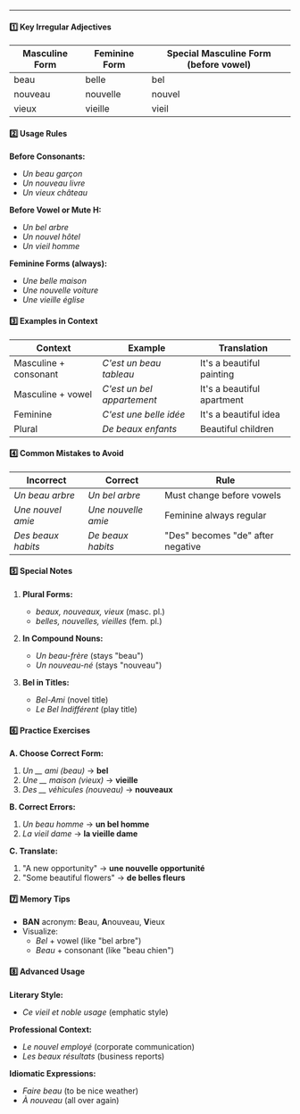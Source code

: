 
---
#### **1️⃣ Key Irregular Adjectives**

| Masculine Form | Feminine Form | Special Masculine Form (before vowel) |
|----------------|---------------|----------------------------------------|
| beau           | belle         | bel                                    |
| nouveau        | nouvelle      | nouvel                                 |
| vieux          | vieille       | vieil                                  |

#### **2️⃣ Usage Rules**

**Before Consonants:**
- *Un beau garçon*
- *Un nouveau livre*
- *Un vieux château*

**Before Vowel or Mute H:**
- *Un bel arbre*
- *Un nouvel hôtel*
- *Un vieil homme*

**Feminine Forms (always):**
- *Une belle maison*
- *Une nouvelle voiture*
- *Une vieille église*

#### **3️⃣ Examples in Context**

| Context | Example | Translation |
|---------|---------|-------------|
| Masculine + consonant | *C'est un beau tableau* | It's a beautiful painting |
| Masculine + vowel | *C'est un bel appartement* | It's a beautiful apartment |
| Feminine | *C'est une belle idée* | It's a beautiful idea |
| Plural | *De beaux enfants* | Beautiful children |

#### **4️⃣ Common Mistakes to Avoid**

| Incorrect | Correct | Rule |
|-----------|---------|------|
| *Un beau arbre* | *Un bel arbre* | Must change before vowels |
| *Une nouvel amie* | *Une nouvelle amie* | Feminine always regular |
| *Des beaux habits* | *De beaux habits* | "Des" becomes "de" after negative |

#### **5️⃣ Special Notes**

1. **Plural Forms:**
   - *beaux, nouveaux, vieux* (masc. pl.)
   - *belles, nouvelles, vieilles* (fem. pl.)

2. **In Compound Nouns:**
   - *Un beau-frère* (stays "beau")
   - *Un nouveau-né* (stays "nouveau")

3. **Bel in Titles:**
   - *Bel-Ami* (novel title)
   - *Le Bel Indifférent* (play title)

#### **6️⃣ Practice Exercises**

**A. Choose Correct Form:**
1. *Un __ ami (beau)* → **bel**
2. *Une __ maison (vieux)* → **vieille**
3. *Des __ véhicules (nouveau)* → **nouveaux**

**B. Correct Errors:**
1. *Un beau homme* → **un bel homme**
2. *La vieil dame* → **la vieille dame**

**C. Translate:**
1. "A new opportunity" → **une nouvelle opportunité**
2. "Some beautiful flowers" → **de belles fleurs**

#### **7️⃣ Memory Tips**

- **BAN** acronym: **B**eau, **A**nouveau, **V**ieux
- Visualize:
  - *Bel* + vowel (like "bel arbre")
  - *Beau* + consonant (like "beau chien")
  
#### **8️⃣ Advanced Usage**

**Literary Style:**
- *Ce vieil et noble usage* (emphatic style)

**Professional Context:**
- *Le nouvel employé* (corporate communication)
- *Les beaux résultats* (business reports)

**Idiomatic Expressions:**
- *Faire beau* (to be nice weather)
- *À nouveau* (all over again)